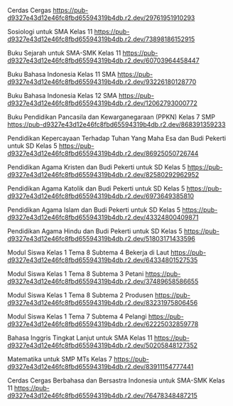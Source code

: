 Cerdas Cergas
https://pub-d9327e43d12e46fc8fbd65594319b4db.r2.dev/29761951910293

Sosiologi untuk SMA Kelas 11
https://pub-d9327e43d12e46fc8fbd65594319b4db.r2.dev/73898186152915

Buku Sejarah untuk SMA-SMK Kelas 11
https://pub-d9327e43d12e46fc8fbd65594319b4db.r2.dev/60703964458447

Buku Bahasa Indonesia Kelas 11 SMA
https://pub-d9327e43d12e46fc8fbd65594319b4db.r2.dev/93226180128770

Buku Bahasa Indonesia Kelas 12 SMA
https://pub-d9327e43d12e46fc8fbd65594319b4db.r2.dev/12062793000772

Buku Pendidikan Pancasila dan Kewarganegaraan (PPKN) Kelas 7 SMP
https://pub-d9327e43d12e46fc8fbd65594319b4db.r2.dev/868391359233

Pendidikan Kepercayaan Terhadap Tuhan Yang Maha Esa dan Budi Pekerti untuk SD Kelas 5
https://pub-d9327e43d12e46fc8fbd65594319b4db.r2.dev/86925050726744

Pendidikan Agama Kristen dan Budi Pekerti untuk SD Kelas 5
https://pub-d9327e43d12e46fc8fbd65594319b4db.r2.dev/82580292962952

Pendidikan Agama Katolik dan Budi Pekerti untuk SD Kelas 5
https://pub-d9327e43d12e46fc8fbd65594319b4db.r2.dev/6973649385810

Pendidikan Agama Islam dan Budi Pekerti untuk SD Kelas 5
https://pub-d9327e43d12e46fc8fbd65594319b4db.r2.dev/43324800409871

Pendidikan Agama Hindu dan Budi Pekerti untuk SD Kelas 5
https://pub-d9327e43d12e46fc8fbd65594319b4db.r2.dev/51803171433596

Modul Siswa Kelas 1 Tema 8 Subtema 4 Bekerja di Laut
https://pub-d9327e43d12e46fc8fbd65594319b4db.r2.dev/64334801527535

Modul Siswa Kelas 1 Tema 8 Subtema 3 Petani
https://pub-d9327e43d12e46fc8fbd65594319b4db.r2.dev/37489658586655

Modul Siswa Kelas 1 Tema 8 Subtema 2 Produsen
https://pub-d9327e43d12e46fc8fbd65594319b4db.r2.dev/83231975806456

Modul Siswa Kelas 1 Tema 7 Subtema 4 Pelangi
https://pub-d9327e43d12e46fc8fbd65594319b4db.r2.dev/62225032859778

Bahasa Inggris Tingkat Lanjut untuk SMA Kelas 11
https://pub-d9327e43d12e46fc8fbd65594319b4db.r2.dev/50205848127352

Matematika untuk SMP MTs Kelas 7
https://pub-d9327e43d12e46fc8fbd65594319b4db.r2.dev/83911154777441

Cerdas Cergas Berbahasa dan Bersastra Indonesia untuk SMA-SMK Kelas 11
https://pub-d9327e43d12e46fc8fbd65594319b4db.r2.dev/76478348487215